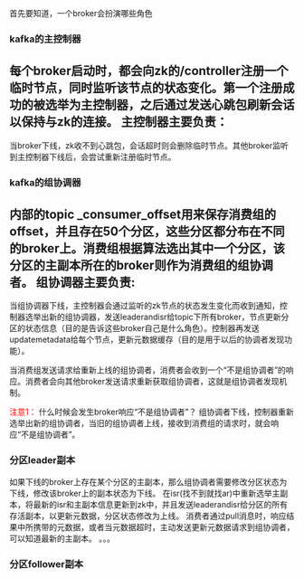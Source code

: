 首先要知道，一个broker会扮演哪些角色

### kafka的主控制器
每个broker启动时，都会向zk的/controller注册一个临时节点，同时监听该节点的状态变化。第一个注册成功的被选举为主控制器，之后通过发送心跳包刷新会话以保持与zk的连接。
**主控制器主要负责：**
- 

当broker下线，zk收不到心跳包，会话超时则会删除临时节点。其他broker监听到主控制器下线后，会尝试重新注册临时节点。

### kafka的组协调器
内部的topic \_consumer_offset用来保存消费组的offset，并且存在50个分区，这些分区都分布在不同的broker上。消费组根据算法选出其中一个分区，该分区的主副本所在的broker则作为消费组的组协调者。
**组协调器主要负责:**
- 


当组协调器下线，主控制器会通过监听的zk节点的状态发生变化而收到通知，控制器选举出新的组协调器，发送leaderandisr给topic下所有broker，节点更新分区的状态信息（目的是告诉这些broker自己是什么角色）。控制器再发送updatemetadata给每个节点，更新元数据缓存（目的是用于以后的协调者发现功能）。


当消费组发送请求给重新上线的组协调者，消费者会收到一个“不是组协调者”的响应。消费者会向其他broker发送请求重新获取组协调者，这就是组协调者发现机制。

<font color="red">注意1：</font> 什么时候会发生broker响应“不是组协调者”？
组协调者下线，控制器重新选举出新的组协调者，当旧的组协调者上线，接收到消费组的请求时，就会响应“不是组协调者”。

### 分区leader副本
如果下线的broker上存在某个分区的主副本，那么组协调者需要修改分区状态为下线，修改该broker上的副本状态为下线。
在isr(找不到就找ar)中重新选举主副本，将最新的isr和主副本信息更新到zk中，并且发送leaderandisr给分区的所有存活副本，以更新元数据，分区状态修改为上线。
消费者通过pull消息时，响应结果中所携带的元数据，或者当元数据超时，主动发送更新元数据请求到组协调者，可以知道最新的主副本。
。。。

### 分区follower副本